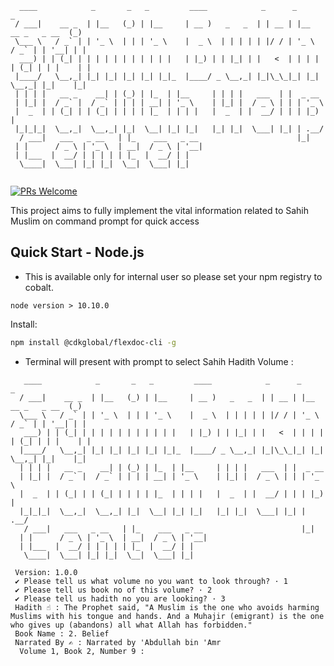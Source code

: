 ```
  ____            _       _   _         ____            _      _                      _
 / ___|    __ _  | |__   (_) | |__     | __ )   _   _  | | __ | |__     __ _   _ __  (_)
 \___ \   / _` | | '_ \  | | | '_ \    |  _ \  | | | | | |/ / | '_ \   / _` | | '__| | |
  ___) | | (_| | | | | | | | | | | |   | |_) | | |_| | |   <  | | | | | (_| | | |    | |
 |____/   \__,_| |_| |_| |_| |_| |_|_  |____/ _ \__,_| |_|\_\_|_| |_|  \__,_| |_|    |_|
 | | | |   __ _    __| | (_) | |_  | |__     | | | |   ___  | |  _ __
 | |_| |  / _` |  / _` | | | | __| | '_ \    | |_| |  / _ \ | | | '_ \
 |  _  | | (_| | | (_| | | | | |_  | | | |   |  _  | |  __/ | | | |_) |
 |_|_|_|  \__,_|  \__,_| |_|  \__| |_| |_|   |_| |_|  \___| |_| | .__/
  / ___|   ___   _ __   | |_    ___   _ __                      |_|
 | |      / _ \ | '_ \  | __|  / _ \ | '__|
 | |___  |  __/ | | | | | |_  |  __/ | |
  \____|  \___| |_| |_|  \__|  \___| |_|


```

[![PRs Welcome](https://img.shields.io/badge/PRs-welcome-green.svg)](https://github.com/AshifMohammad/hadith.cli.git)

This project aims to fully implement the vital information related to Sahih Muslim on command prompt for quick access

## Quick Start - Node.js

- This is available only for internal user so please set your npm registry to cobalt.

```shell script
node version > 10.10.0
```

Install:

```sh
npm install @cdkglobal/flexdoc-cli -g
```

- Terminal will present with prompt to select Sahih Hadith Volume :

```
   ____            _       _   _         ____            _      _                      _
  / ___|    __ _  | |__   (_) | |__     | __ )   _   _  | | __ | |__     __ _   _ __  (_)
  \___ \   / _` | | '_ \  | | | '_ \    |  _ \  | | | | | |/ / | '_ \   / _` | | '__| | |
   ___) | | (_| | | | | | | | | | | |   | |_) | | |_| | |   <  | | | | | (_| | | |    | |
  |____/   \__,_| |_| |_| |_| |_| |_|_  |____/ _ \__,_| |_|\_\_|_| |_|  \__,_| |_|    |_|
  | | | |   __ _    __| | (_) | |_  | |__     | | | |   ___  | |  _ __
  | |_| |  / _` |  / _` | | | | __| | '_ \    | |_| |  / _ \ | | | '_ \
  |  _  | | (_| | | (_| | | | | |_  | | | |   |  _  | |  __/ | | | |_) |
  |_|_|_|  \__,_|  \__,_| |_|  \__| |_| |_|   |_| |_|  \___| |_| | .__/
   / ___|   ___   _ __   | |_    ___   _ __                      |_|
  | |      / _ \ | '_ \  | __|  / _ \ | '__|
  | |___  |  __/ | | | | | |_  |  __/ | |
   \____|  \___| |_| |_|  \__|  \___| |_|

 Version: 1.0.0
 ✔ Please tell us what volume no you want to look through? · 1
 ✔ Please tell us book no of this volume? · 2
 ✔ Please tell us hadith no you are looking? · 3
 Hadith ☝ : The Prophet said, "A Muslim is the one who avoids harming Muslims with his tongue and hands. And a Muhajir (emigrant) is the one who gives up (abandons) all what Allah has forbidden."
 Book Name : 2. Belief
 Narrated By ✍ : Narrated by 'Abdullah bin 'Amr
  Volume 1, Book 2, Number 9 :

```
